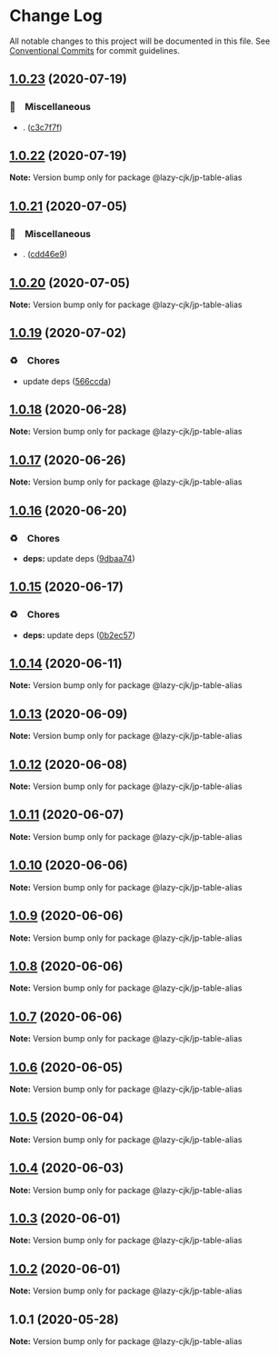 # Change Log

All notable changes to this project will be documented in this file.
See [Conventional Commits](https://conventionalcommits.org) for commit guidelines.

## [1.0.23](https://github.com/bluelovers/ws-regexp/compare/@lazy-cjk/jp-table-alias@1.0.22...@lazy-cjk/jp-table-alias@1.0.23) (2020-07-19)


### 🔖　Miscellaneous

* . ([c3c7f7f](https://github.com/bluelovers/ws-regexp/commit/c3c7f7fc30adc9cd3fc116cc5cf11a0cc0911e16))





## [1.0.22](https://github.com/bluelovers/ws-regexp/compare/@lazy-cjk/jp-table-alias@1.0.21...@lazy-cjk/jp-table-alias@1.0.22) (2020-07-19)

**Note:** Version bump only for package @lazy-cjk/jp-table-alias





## [1.0.21](https://github.com/bluelovers/ws-regexp/compare/@lazy-cjk/jp-table-alias@1.0.20...@lazy-cjk/jp-table-alias@1.0.21) (2020-07-05)


### 🔖　Miscellaneous

* . ([cdd46e9](https://github.com/bluelovers/ws-regexp/commit/cdd46e9c06c49e19a6912962aef6be1716056cc0))





## [1.0.20](https://github.com/bluelovers/ws-regexp/compare/@lazy-cjk/jp-table-alias@1.0.19...@lazy-cjk/jp-table-alias@1.0.20) (2020-07-05)

**Note:** Version bump only for package @lazy-cjk/jp-table-alias





## [1.0.19](https://github.com/bluelovers/ws-regexp/compare/@lazy-cjk/jp-table-alias@1.0.18...@lazy-cjk/jp-table-alias@1.0.19) (2020-07-02)


### ♻️　Chores

* update deps ([566ccda](https://github.com/bluelovers/ws-regexp/commit/566ccdaeb828cbaf6c53f8a4d926e97c857bd6bb))





## [1.0.18](https://github.com/bluelovers/ws-regexp/compare/@lazy-cjk/jp-table-alias@1.0.17...@lazy-cjk/jp-table-alias@1.0.18) (2020-06-28)

**Note:** Version bump only for package @lazy-cjk/jp-table-alias





## [1.0.17](https://github.com/bluelovers/ws-regexp/compare/@lazy-cjk/jp-table-alias@1.0.16...@lazy-cjk/jp-table-alias@1.0.17) (2020-06-26)

**Note:** Version bump only for package @lazy-cjk/jp-table-alias





## [1.0.16](https://github.com/bluelovers/ws-regexp/compare/@lazy-cjk/jp-table-alias@1.0.15...@lazy-cjk/jp-table-alias@1.0.16) (2020-06-20)


### ♻️　Chores

* **deps:** update deps ([9dbaa74](https://github.com/bluelovers/ws-regexp/commit/9dbaa74bed5efd27fc705547b91efc893991b492))





## [1.0.15](https://github.com/bluelovers/ws-regexp/compare/@lazy-cjk/jp-table-alias@1.0.14...@lazy-cjk/jp-table-alias@1.0.15) (2020-06-17)


### ♻️　Chores

* **deps:** update deps ([0b2ec57](https://github.com/bluelovers/ws-regexp/commit/0b2ec5783f4514928be8e090e2cad5a30f9ff50b))





## [1.0.14](https://github.com/bluelovers/ws-regexp/compare/@lazy-cjk/jp-table-alias@1.0.13...@lazy-cjk/jp-table-alias@1.0.14) (2020-06-11)

**Note:** Version bump only for package @lazy-cjk/jp-table-alias





## [1.0.13](https://github.com/bluelovers/ws-regexp/compare/@lazy-cjk/jp-table-alias@1.0.12...@lazy-cjk/jp-table-alias@1.0.13) (2020-06-09)

**Note:** Version bump only for package @lazy-cjk/jp-table-alias





## [1.0.12](https://github.com/bluelovers/ws-regexp/compare/@lazy-cjk/jp-table-alias@1.0.11...@lazy-cjk/jp-table-alias@1.0.12) (2020-06-08)

**Note:** Version bump only for package @lazy-cjk/jp-table-alias





## [1.0.11](https://github.com/bluelovers/ws-regexp/compare/@lazy-cjk/jp-table-alias@1.0.10...@lazy-cjk/jp-table-alias@1.0.11) (2020-06-07)

**Note:** Version bump only for package @lazy-cjk/jp-table-alias





## [1.0.10](https://github.com/bluelovers/ws-regexp/compare/@lazy-cjk/jp-table-alias@1.0.9...@lazy-cjk/jp-table-alias@1.0.10) (2020-06-06)

**Note:** Version bump only for package @lazy-cjk/jp-table-alias





## [1.0.9](https://github.com/bluelovers/ws-regexp/compare/@lazy-cjk/jp-table-alias@1.0.8...@lazy-cjk/jp-table-alias@1.0.9) (2020-06-06)

**Note:** Version bump only for package @lazy-cjk/jp-table-alias





## [1.0.8](https://github.com/bluelovers/ws-regexp/compare/@lazy-cjk/jp-table-alias@1.0.7...@lazy-cjk/jp-table-alias@1.0.8) (2020-06-06)

**Note:** Version bump only for package @lazy-cjk/jp-table-alias





## [1.0.7](https://github.com/bluelovers/ws-regexp/compare/@lazy-cjk/jp-table-alias@1.0.6...@lazy-cjk/jp-table-alias@1.0.7) (2020-06-06)

**Note:** Version bump only for package @lazy-cjk/jp-table-alias





## [1.0.6](https://github.com/bluelovers/ws-regexp/compare/@lazy-cjk/jp-table-alias@1.0.5...@lazy-cjk/jp-table-alias@1.0.6) (2020-06-05)

**Note:** Version bump only for package @lazy-cjk/jp-table-alias





## [1.0.5](https://github.com/bluelovers/ws-regexp/compare/@lazy-cjk/jp-table-alias@1.0.4...@lazy-cjk/jp-table-alias@1.0.5) (2020-06-04)

**Note:** Version bump only for package @lazy-cjk/jp-table-alias





## [1.0.4](https://github.com/bluelovers/ws-regexp/compare/@lazy-cjk/jp-table-alias@1.0.3...@lazy-cjk/jp-table-alias@1.0.4) (2020-06-03)

**Note:** Version bump only for package @lazy-cjk/jp-table-alias





## [1.0.3](https://github.com/bluelovers/ws-regexp/compare/@lazy-cjk/jp-table-alias@1.0.2...@lazy-cjk/jp-table-alias@1.0.3) (2020-06-01)

**Note:** Version bump only for package @lazy-cjk/jp-table-alias





## [1.0.2](https://github.com/bluelovers/ws-regexp/compare/@lazy-cjk/jp-table-alias@1.0.1...@lazy-cjk/jp-table-alias@1.0.2) (2020-06-01)

**Note:** Version bump only for package @lazy-cjk/jp-table-alias





## 1.0.1 (2020-05-28)

**Note:** Version bump only for package @lazy-cjk/jp-table-alias
